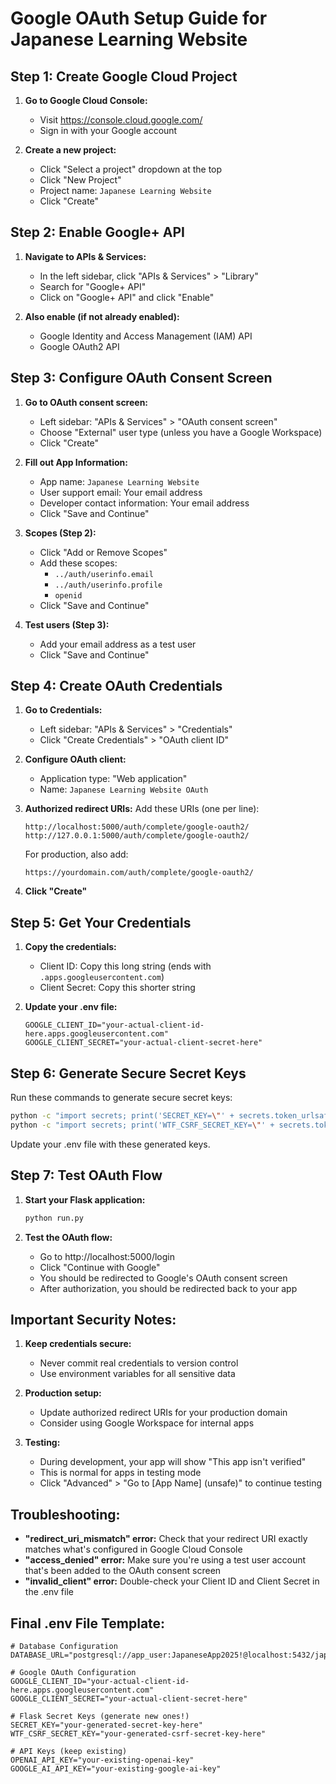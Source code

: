 # Google OAuth Setup Guide for Japanese Learning Website

## Step 1: Create Google Cloud Project

1. **Go to Google Cloud Console:**
   - Visit https://console.cloud.google.com/
   - Sign in with your Google account

2. **Create a new project:**
   - Click "Select a project" dropdown at the top
   - Click "New Project"
   - Project name: `Japanese Learning Website`
   - Click "Create"

## Step 2: Enable Google+ API

1. **Navigate to APIs & Services:**
   - In the left sidebar, click "APIs & Services" > "Library"
   - Search for "Google+ API"
   - Click on "Google+ API" and click "Enable"

2. **Also enable (if not already enabled):**
   - Google Identity and Access Management (IAM) API
   - Google OAuth2 API

## Step 3: Configure OAuth Consent Screen

1. **Go to OAuth consent screen:**
   - Left sidebar: "APIs & Services" > "OAuth consent screen"
   - Choose "External" user type (unless you have a Google Workspace)
   - Click "Create"

2. **Fill out App Information:**
   - App name: `Japanese Learning Website`
   - User support email: Your email address
   - Developer contact information: Your email address
   - Click "Save and Continue"

3. **Scopes (Step 2):**
   - Click "Add or Remove Scopes"
   - Add these scopes:
     - `../auth/userinfo.email`
     - `../auth/userinfo.profile`
     - `openid`
   - Click "Save and Continue"

4. **Test users (Step 3):**
   - Add your email address as a test user
   - Click "Save and Continue"

## Step 4: Create OAuth Credentials

1. **Go to Credentials:**
   - Left sidebar: "APIs & Services" > "Credentials"
   - Click "Create Credentials" > "OAuth client ID"

2. **Configure OAuth client:**
   - Application type: "Web application"
   - Name: `Japanese Learning Website OAuth`
   
3. **Authorized redirect URIs:**
   Add these URIs (one per line):
   ```
   http://localhost:5000/auth/complete/google-oauth2/
   http://127.0.0.1:5000/auth/complete/google-oauth2/
   ```
   
   For production, also add:
   ```
   https://yourdomain.com/auth/complete/google-oauth2/
   ```

4. **Click "Create"**

## Step 5: Get Your Credentials

1. **Copy the credentials:**
   - Client ID: Copy this long string (ends with `.apps.googleusercontent.com`)
   - Client Secret: Copy this shorter string

2. **Update your .env file:**
   ```
   GOOGLE_CLIENT_ID="your-actual-client-id-here.apps.googleusercontent.com"
   GOOGLE_CLIENT_SECRET="your-actual-client-secret-here"
   ```

## Step 6: Generate Secure Secret Keys

Run these commands to generate secure secret keys:

```bash
python -c "import secrets; print('SECRET_KEY=\"' + secrets.token_urlsafe(32) + '\"')"
python -c "import secrets; print('WTF_CSRF_SECRET_KEY=\"' + secrets.token_urlsafe(32) + '\"')"
```

Update your .env file with these generated keys.

## Step 7: Test OAuth Flow

1. **Start your Flask application:**
   ```bash
   python run.py
   ```

2. **Test the OAuth flow:**
   - Go to http://localhost:5000/login
   - Click "Continue with Google"
   - You should be redirected to Google's OAuth consent screen
   - After authorization, you should be redirected back to your app

## Important Security Notes:

1. **Keep credentials secure:**
   - Never commit real credentials to version control
   - Use environment variables for all sensitive data

2. **Production setup:**
   - Update authorized redirect URIs for your production domain
   - Consider using Google Workspace for internal apps

3. **Testing:**
   - During development, your app will show "This app isn't verified"
   - This is normal for apps in testing mode
   - Click "Advanced" > "Go to [App Name] (unsafe)" to continue testing

## Troubleshooting:

- **"redirect_uri_mismatch" error:** Check that your redirect URI exactly matches what's configured in Google Cloud Console
- **"access_denied" error:** Make sure you're using a test user account that's been added to the OAuth consent screen
- **"invalid_client" error:** Double-check your Client ID and Client Secret in the .env file

## Final .env File Template:

```
# Database Configuration
DATABASE_URL="postgresql://app_user:JapaneseApp2025!@localhost:5432/japanese_learning"

# Google OAuth Configuration
GOOGLE_CLIENT_ID="your-actual-client-id-here.apps.googleusercontent.com"
GOOGLE_CLIENT_SECRET="your-actual-client-secret-here"

# Flask Secret Keys (generate new ones!)
SECRET_KEY="your-generated-secret-key-here"
WTF_CSRF_SECRET_KEY="your-generated-csrf-secret-key-here"

# API Keys (keep existing)
OPENAI_API_KEY="your-existing-openai-key"
GOOGLE_AI_API_KEY="your-existing-google-ai-key"
